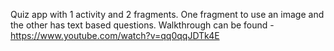 Quiz app with 1 activity and 2 fragments. One fragment to use an image and the other has text based questions. 
Walkthrough can be found - https://www.youtube.com/watch?v=qq0qqJDTk4E
